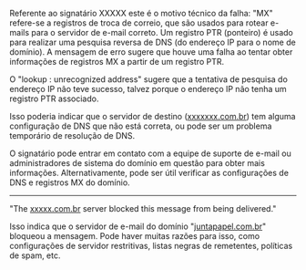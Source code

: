 Referente ao signatário XXXXX este é o motivo técnico da falha: "MX" refere-se a registros de troca de correio, que são usados para rotear e-mails para o servidor de e-mail correto. Um registro PTR (ponteiro) é usado para realizar uma pesquisa reversa de DNS (do endereço IP para o nome de domínio). A mensagem de erro sugere que houve uma falha ao tentar obter informações de registros MX a partir de um registro PTR.

  

O "lookup <nil>: unrecognized address" sugere que a tentativa de pesquisa do endereço IP não teve sucesso, talvez porque o endereço IP não tenha um registro PTR associado.

  

Isso poderia indicar que o servidor de destino ([xxxxxxx.com.br](http://xxxxxxx.com.br/)) tem alguma configuração de DNS que não está correta, ou pode ser um problema temporário de resolução de DNS.

  

O signatário pode entrar em contato com a equipe de suporte de e-mail ou administradores de sistema do domínio em questão para obter mais informações. Alternativamente, pode ser útil verificar as configurações de DNS e registros MX do domínio.

  

---

  

"The [xxxxx.com.br](http:/xxxxx.com.br/) server blocked this message from being delivered."

Isso indica que o servidor de e-mail do domínio "[juntapapel.com.br](http://juntapapel.com.br/)" bloqueou a mensagem. Pode haver muitas razões para isso, como configurações de servidor restritivas, listas negras de remetentes, políticas de spam, etc.